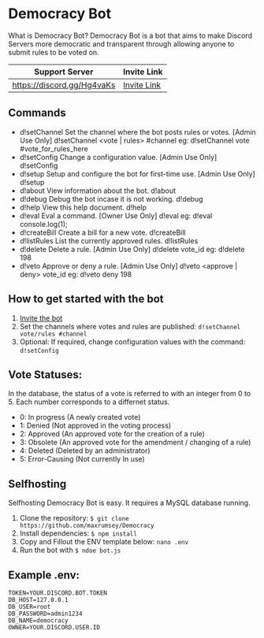 # Democracy Bot
What is Democracy Bot? Democracy Bot is a bot that aims to make Discord Servers more democratic and transparent through allowing anyone to submit rules to be voted on.

|Support Server|Invite Link|
|---|---|
|https://discord.gg/Hg4vaKs|[Invite Link](https://discordapp.com/api/oauth2/authorize?client_id=610299806123819018&permissions=76800&scope=bot)|

## Commands
* d!setChannel
Set the channel where the bot posts rules or votes.  [Admin Use Only]
d!setChannel <vote | rules> #channel
eg: d!setChannel vote #vote_for_rules_here
* d!setConfig
Change a configuration value.  [Admin Use Only]
d!setConfig
* d!setup
Setup and configure the bot for first-time use.  [Admin Use Only]
d!setup
* d!about
View information about the bot.
d!about
* d!debug
Debug the bot incase it is not working.
d!debug
* d!help
View this help document.
d!help
* d!eval
Eval a command. [Owner Use Only]
d!eval
eg: d!eval console.log(1);
* d!createBill
Create a bill for a new vote.
d!createBill
* d!listRules
List the currently approved rules.
d!listRules
* d!delete
Delete a rule.  [Admin Use Only]
d!delete vote_id
eg: d!delete 198
* d!veto
Approve or deny a rule.  [Admin Use Only]
d!veto <approve | deny> vote_id
eg: d!veto deny 198

## How to get started with the bot
1. [Invite the bot](https://discordapp.com/api/oauth2/authorize?client_id=610299806123819018&permissions=76800&scope=bot)
2. Set the channels where votes and rules are published: `d!setChannel vote/rules #channel`
3. Optional: If required, change configuration values with the command: `d!setConfig`

## Vote Statuses:
In the database, the status of a vote is referred to with an integer from 0 to 5. Each number corresponds to a differnet status.
- 0: In progress (A newly created vote)
- 1: Denied (Not approved in the voting process)
- 2: Approved (An approved vote for the creation of a rule)
- 3: Obsolete (An approved vote for the amendment / changing of a rule)
- 4: Deleted (Deleted by an administrator)
- 5: Error-Causing (Not currently In use)

## Selfhosting
Selfhosting Democracy Bot is easy. It requires a MySQL database running.
1. Clone the repository: `$ git clone https://github.com/maxrumsey/Democracy`
2. Install dependencies: `$ npm install`
3. Copy and Fillout the ENV template below: `nano .env`
4. Run the bot with `$ ndoe bot.js`

## Example .env:
```
TOKEN=YOUR.DISCORD.BOT.TOKEN
DB_HOST=127.0.0.1
DB_USER=root
DB_PASSWORD=admin1234
DB_NAME=democracy
OWNER=YOUR.DISCORD.USER.ID
```
